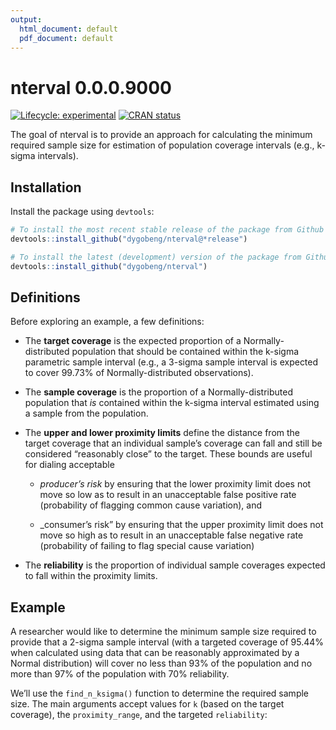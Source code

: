 ```yaml
---
output:
  html_document: default
  pdf_document: default
---
```


<!-- README.md is generated from README.Rmd. Please edit that file -->

# nterval 0.0.0.9000

<!-- badges: start -->

[![Lifecycle:
experimental](https://img.shields.io/badge/lifecycle-experimental-orange.svg)](https://lifecycle.r-lib.org/articles/stages.html#experimental)
[![CRAN
status](https://www.r-pkg.org/badges/version/nterval)](https://CRAN.R-project.org/package=nterval)
<!-- badges: end -->

The goal of nterval is to provide an approach for calculating the
minimum required sample size for estimation of population coverage
intervals (e.g., k-sigma intervals).

## Installation

Install the package using `devtools`:

``` r
# To install the most recent stable release of the package from Github
devtools::install_github("dygobeng/nterval@*release")

# To install the latest (development) version of the package from Github
devtools::install_github("dygobeng/nterval")
```

## Definitions

Before exploring an example, a few definitions:

-   The **target coverage** is the expected proportion of a
    Normally-distributed population that should be contained within the
    k-sigma parametric sample interval (e.g., a 3-sigma sample interval
    is expected to cover 99.73% of Normally-distributed observations).

-   The **sample coverage** is the proportion of a Normally-distributed
    population that *is* contained within the k-sigma interval estimated
    using a sample from the population.

-   The **upper and lower proximity limits** define the distance from
    the target coverage that an individual sample’s coverage can fall
    and still be considered “reasonably close” to the target. These
    bounds are useful for dialing acceptable

    -   *producer’s risk* by ensuring that the lower proximity limit
        does not move so low as to result in an unacceptable false
        positive rate (probability of flagging common cause variation),
        and

    -   \_consumer’s risk” by ensuring that the upper proximity limit
        does not move so high as to result in an unacceptable false
        negative rate (probability of failing to flag special cause
        variation)

-   The **reliability** is the proportion of individual sample coverages
    expected to fall within the proximity limits.

## Example

A researcher would like to determine the minimum sample size required to
provide that a 2-sigma sample interval (with a targeted coverage of
95.44% when calculated using data that can be reasonably approximated by
a Normal distribution) will cover no less than 93% of the population and
no more than 97% of the population with 70% reliability.

We’ll use the `find_n_ksigma()` function to determine the required
sample size. The main arguments accept values for `k` (based on the
target coverage), the `proximity_range`, and the targeted `reliability`:
